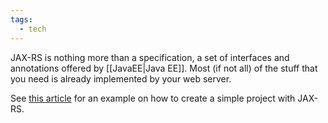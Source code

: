 ```yaml
---
tags:
  - tech
---
```

JAX-RS is nothing more than a specification, a set of interfaces and annotations offered by [[JavaEE|Java EE]].
Most (if not all) of the stuff that you need is already implemented by your web server.

<!-- markdown-link-check-disable-next-line -->
See [this article](https://www.baeldung.com/jax-rs-spec-and-implementations) for an example on how to create a simple project with JAX-RS.